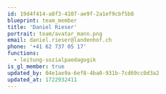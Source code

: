 ```yaml
---
id: 19d4f414-a8f3-4107-ae9f-2a1ef9cbf5b8
blueprint: team_member
title: 'Daniel Rieser'
portrait: team/avatar_mann.png
email: daniel.rieser@landenhof.ch
phone: '+41 62 737 05 17'
functions:
  - leitung-sozialpaedagogik
is_gl_member: true
updated_by: 04e1ae9a-6ef8-4ba0-931b-7cd69cc0d3a2
updated_at: 1722932411
---
```


